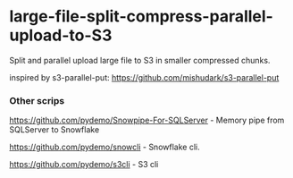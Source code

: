 # large-file-split-compress-parallel-upload-to-S3
Split and parallel upload large file to S3 in smaller compressed chunks.


inspired by s3-parallel-put: https://github.com/mishudark/s3-parallel-put




### Other scrips

https://github.com/pydemo/Snowpipe-For-SQLServer - Memory pipe from SQLServer to Snowflake

https://github.com/pydemo/snowcli - Snowflake cli.

https://github.com/pydemo/s3cli - S3 cli


